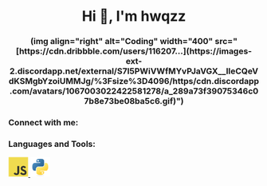 <h1 align="center">Hi 👋, I'm hwqzz</h1>
<h3 align="center">(img align="right" alt="Coding" width="400" src="[https://cdn.dribbble.com/users/116207...](https://images-ext-2.discordapp.net/external/S7I5PWiVWfMYvPJaVGX__IleCQeVdKSMgbYzoiUMMJg/%3Fsize%3D4096/https/cdn.discordapp.com/avatars/1067003022422581278/a_289a73f39075346c07b8e73be08ba5c6.gif)")</h3>

<h3 align="left">Connect with me:</h3>
<p align="left">
</p>

<h3 align="left">Languages and Tools:</h3>
<p align="left"> <a href="https://developer.mozilla.org/en-US/docs/Web/JavaScript" target="_blank" rel="noreferrer"> <img src="https://raw.githubusercontent.com/devicons/devicon/master/icons/javascript/javascript-original.svg" alt="javascript" width="40" height="40"/> </a> <a href="https://www.python.org" target="_blank" rel="noreferrer"> <img src="https://raw.githubusercontent.com/devicons/devicon/master/icons/python/python-original.svg" alt="python" width="40" height="40"/> </a> </p>
